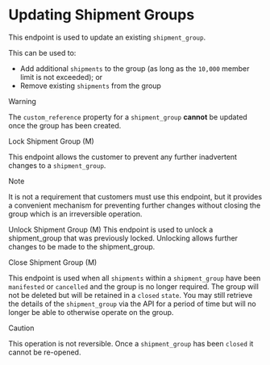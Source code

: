 # Updating Shipment Groups

This endpoint is used to update an existing `shipment_group`.

This can be used to:

- Add additional `shipments` to the group (as long as the `10,000` member limit is not exceeded); or
- Remove existing `shipments` from the group

> [!WARNING]
> The `custom_reference` property for a `shipment_group` **cannot** be updated once the group has been created.

 Lock Shipment Group (M)

This endpoint allows the customer to prevent any further inadvertent changes to a `shipment_group`.

> [!NOTE]
> It is not a requirement that customers must use this endpoint, but it provides a convenient mechanism for preventing further changes without closing the group which is an irreversible operation.

Unlock Shipment Group (M)
This endpoint is used to unlock a shipment_group that was previously locked. Unlocking allows further changes to be made to the shipment_group.

Close Shipment Group (M)

This endpoint is used when all `shipments` within a `shipment_group` have been `manifested` or `cancelled` and the group is no longer required. The group will not be deleted but will be retained in a `closed` `state`. You may still retrieve the details of the `shipment_group` via the API for a period of time but will no longer be able to otherwise operate on the group.

> [!CAUTION]
> This operation is not reversible. Once a `shipment_group` has been `closed` it cannot be re-opened.

<script src="../../scripts/requesttabs.js"></script>
<script src="../../scripts/responsetabs.js"></script>
<script src="../../scripts/copy.js"></script>
